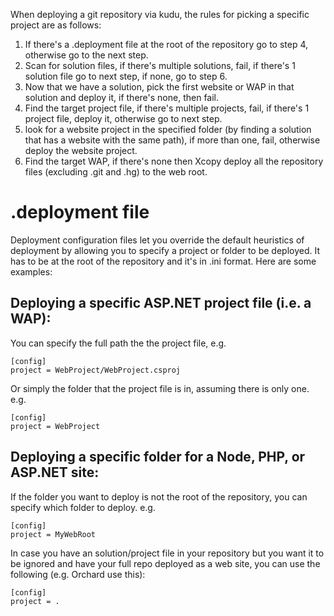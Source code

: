 When deploying a git repository via kudu, the rules for picking a specific project are as follows:

1. If there's a .deployment file at the root of the repository go to step 4, otherwise go to the next step.
2. Scan for solution files, if there's multiple solutions, fail, if there's 1 solution file go to next step, if none, go to step 6.
3. Now that we have a solution, pick the first website or WAP in that solution and deploy it, if there's none, then fail.
4. Find the target project file, if there's multiple projects, fail, if there's 1 project file, deploy it, otherwise go to next step.
5. look for a website project in the specified folder (by finding a solution that has a website with the same path), if more than one, fail, otherwise deploy the website project.
6. Find the target WAP, if there's none then Xcopy deploy all the repository files (excluding .git and .hg) to the web root.

# .deployment file
Deployment configuration files let you override the default heuristics of deployment by allowing you to specify a project or folder to be deployed. It has to be at the root of the repository and it's in .ini format. Here are some examples:

## Deploying a specific ASP.NET project file (i.e. a WAP):

You can specify the full path the the project file, e.g.

    [config]
    project = WebProject/WebProject.csproj

Or simply the folder that the project file is in, assuming there is only one. e.g.

    [config]
    project = WebProject

## Deploying a specific folder for a Node, PHP, or ASP.NET site:

If the folder you want to deploy is not the root of  the repository, you can specify which folder to deploy. e.g.

    [config]
    project = MyWebRoot

In case you have an solution/project file in your repository but you want it to be ignored and have your full repo deployed as a web site, you can use the following (e.g. Orchard use this):

    [config]
    project = .
